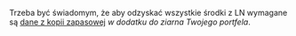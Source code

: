 Trzeba być świadomym, że aby odzyskać wszystkie środki z LN wymagane są [dane z kopii zapasowej](https://docs.decred.org/lightning-network/backups/) _w dodatku do ziarna Twojego portfela_.
